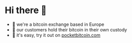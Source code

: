 # Hi there 👋

* 💬 we're a bitcoin exchange based in Europe
* 🔐 our customers hold their bitcoin in their own custody
* 👾 it's easy, try it out on [pocketbitcoin.com](https://pocketbitcoin.com)

